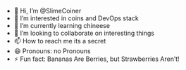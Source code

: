 - 👋 Hi, I’m @SlimeCoiner
- 👀 I’m interested in coins and DevOps stack
- 🌱 I’m currently learning chineese
- 💞️ I’m looking to collaborate on interesting things
- 📫 How to reach me its a secret
- 😄 Pronouns: no Pronouns
- ⚡ Fun fact: Bananas Are Berries, but Strawberries Aren’t!

<!---
SlimeCoiner/SlimeCoiner is a ✨ special ✨ repository because its `README.md` (this file) appears on your GitHub profile.
You can click the Preview link to take a look at your changes.
--->
